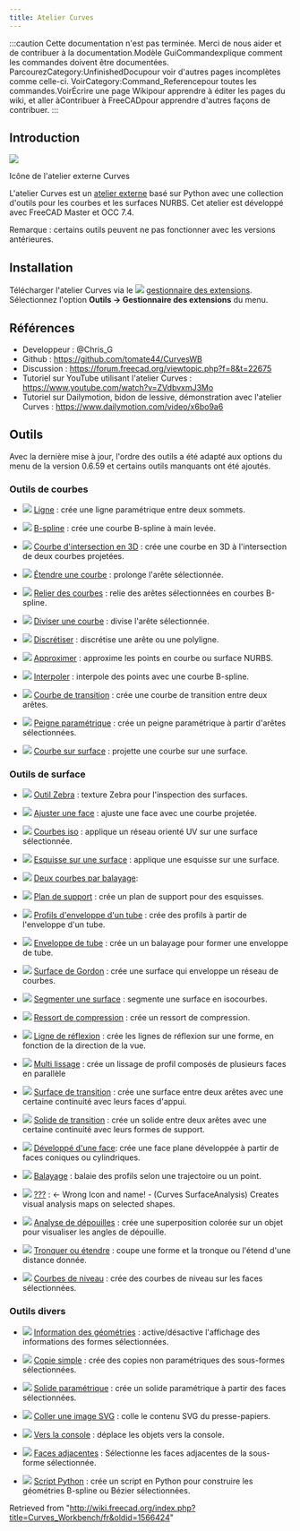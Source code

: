 ```yaml
---
title: Atelier Curves
---
```


:::caution
Cette documentation n'est pas terminée. Merci de nous aider et de contribuer à la documentation.Modèle GuiCommandexplique comment les commandes doivent être documentées. ParcourezCategory:UnfinishedDocupour voir d'autres pages incomplètes comme celle-ci. VoirCategory:Command_Referencepour toutes les commandes.VoirÉcrire une page Wikipour apprendre à éditer les pages du wiki, et aller àContribuer à FreeCADpour apprendre d'autres façons de contribuer.
:::

## Introduction

![](/images/Curves_workbench_icon.svg)

Icône de l'atelier externe Curves

L'atelier Curves est un [atelier externe](/External_workbenches/fr "External workbenches/fr") basé sur Python avec une collection d'outils pour les courbes et les surfaces NURBS. Cet atelier est développé avec FreeCAD Master et OCC 7.4.

Remarque : certains outils peuvent ne pas fonctionner avec les versions antérieures.

## Installation

Télécharger l'atelier Curves via le ![](/images/Std_AddonMgr.svg) [gestionnaire des extensions](/Std_AddonMgr/fr "Std AddonMgr/fr"). Sélectionnez l'option **Outils → Gestionnaire des extensions** du menu.

## Références

- Developpeur : @Chris_G
- Github : <https://github.com/tomate44/CurvesWB>
- Discussion : <https://forum.freecad.org/viewtopic.php?f=8&t=22675>
- Tutoriel sur YouTube utilisant l'atelier Curves : <https://www.youtube.com/watch?v=ZVdbvxmJ3Mo>
- Tutoriel sur Dailymotion, bidon de lessive, démonstration avec l'atelier Curves : <https://www.dailymotion.com/video/x6bo9a6>

## Outils

Avec la dernière mise à jour, l'ordre des outils a été adapté aux options du menu de la version 0.6.59 et certains outils manquants ont été ajoutés.

### Outils de courbes

- ![](/images/Curves_Line.svg) [Ligne](/Curves_Line/fr "Curves Line/fr") : crée une ligne paramétrique entre deux sommets.

- ![](/images/Curves_EditableSpline.svg) [B-spline](/Curves_EditableSpline/fr "Curves EditableSpline/fr") : crée une courbe B-spline à main levée.

- ![](/images/Curves_MixedCurve.svg) [Courbe d'intersection en 3D](/Curves_MixedCurve/fr "Curves MixedCurve/fr") : crée une courbe en 3D à l'intersection de deux courbes projetées.

- ![](/images/Curves_ExtendCurve.svg) [Étendre une courbe](/Curves_ExtendCurve/fr "Curves ExtendCurve/fr") : prolonge l'arête sélectionnée.

- ![](/images/Curves_JoinCurve.svg) [Relier des courbes](/Curves_JoinCurve/fr "Curves JoinCurve/fr") : relie des arêtes sélectionnées en courbes B-spline.

- ![](/images/Curves_SplitCurve.svg) [Diviser une courbe](/Curves_SplitCurve/fr "Curves SplitCurve/fr") : divise l'arête sélectionnée.

- ![](/images/Curves_Discretize.svg) [Discrétiser](/Curves_Discretize/fr "Curves Discretize/fr") : discrétise une arête ou une polyligne.

- ![](/images/Curves_Approximate.svg) [Approximer](/index.php?title=Curves_Approximate/fr&action=edit&redlink=1 "Curves Approximate/fr (page does not exist)") : approxime les points en courbe ou surface NURBS.

- ![](/images/Curves_Interpolate.svg) [Interpoler](/Curves_Interpolate/fr "Curves Interpolate/fr") : interpole des points avec une courbe B-spline.

- ![](/images/Curves_ParametricBlendCurve.svg) [Courbe de transition](/Curves_ParametricBlendCurve/fr "Curves ParametricBlendCurve/fr") : crée une courbe de transition entre deux arêtes.

- ![](/images/Curves_ParametricComb.svg) [Peigne paramétrique](/Curves_ParametricComb/fr "Curves ParametricComb/fr") : crée un peigne paramétrique à partir d'arêtes sélectionnées.

- ![](/images/Curves_CurveOnSurface.svg) [Courbe sur surface](/Curves_CurveOnSurface/fr "Curves CurveOnSurface/fr") : projette une courbe sur une surface.

### Outils de surface

- ![](/images/Curves_ZebraTool.svg) [Outil Zebra](/Curves_ZebraTool/fr "Curves ZebraTool/fr") : texture Zebra pour l'inspection des surfaces.

- ![](/images/Curves_TrimFace.svg) [Ajuster une face](/Curves_TrimFace/fr "Curves TrimFace/fr") : ajuste une face avec une courbe projetée.

- ![](/images/Curves_IsoCurve.svg) [Courbes iso](/Curves_IsoCurve/fr "Curves IsoCurve/fr") : applique un réseau orienté UV sur une surface sélectionnée.

- ![](/images/Curves_SketchOnSurface.svg) [Esquisse sur une surface](/Curves_SketchOnSurface/fr "Curves SketchOnSurface/fr") : applique une esquisse sur une surface.

- ![](/images/Curves_Sweep2Rails.svg) [Deux courbes par balayage](/Curves_Sweep2Rails/fr "Curves Sweep2Rails/fr"):

- ![](/images/Curves_ProfileSupport.svg) [Plan de support](/Curves_ProfileSupport/fr "Curves ProfileSupport/fr") : crée un plan de support pour des esquisses.

- ![](/images/Curves_PipeshellProfile.svg) [Profils d'enveloppe d'un tube](/Curves_PipeshellProfile/fr "Curves PipeshellProfile/fr") : crée des profils à partir de l'enveloppe d'un tube.

- ![](/images/Curves_Pipeshell.svg) [Enveloppe de tube](/Curves_Pipeshell/fr "Curves Pipeshell/fr") : crée un un balayage pour former une enveloppe de tube.

- ![](/images/Curves_GordonSurface.svg) [Surface de Gordon](/Curves_GordonSurface/fr "Curves GordonSurface/fr") : crée une surface qui enveloppe un réseau de courbes.

- ![](/images/Curves_SegmentSurface.svg) [Segmenter une surface](/Curves_SegmentSurface/fr "Curves SegmentSurface/fr") : segmente une surface en isocourbes.

- ![](/images/Curves_CompressionSpring.svg) [Ressort de compression](/Curves_CompressionSpring/fr "Curves CompressionSpring/fr") : crée un ressort de compression.

- ![](/images/Curves_ReflectLines.svg) [Ligne de réflexion](/Curves_ReflectLines/fr "Curves ReflectLines/fr") : crée les lignes de réflexion sur une forme, en fonction de la direction de la vue.

- ![](/images/Curves_MultiLoft.svg) [Multi lissage](/Curves_MultiLoft/fr "Curves MultiLoft/fr") : crée un lissage de profil composés de plusieurs faces en parallèle

- ![](/images/Curves_BlendSurf2.svg) [Surface de transition](/Curves_BlendSurf2/fr "Curves BlendSurf2/fr") : crée une surface entre deux arêtes avec une certaine continuité avec leurs faces d'appui.

- ![](/images/Curves_BlendSolid.svg) [Solide de transition](/Curves_BlendSolid/fr "Curves BlendSolid/fr") : crée un solide entre deux arêtes avec une certaine continuité avec leurs formes de support.

- ![](/images/Curves_FlattenFace.svg) [Développé d'une face](/Curves_FlattenFace/fr "Curves FlattenFace/fr"): crée une face plane développée à partir de faces coniques ou cylindriques.

- ![](/images/Curves_RotationSweep.svg) [Balayage](/index.php?title=Curves_RotationSweep/fr&action=edit&redlink=1 "Curves RotationSweep/fr (page does not exist)") : balaie des profils selon une trajectoire ou un point.

- ![](/images/Curves_ZebraTool.svg) [???](/index.php?title=Curves_SurfaceAnalysis/fr&action=edit&redlink=1 "Curves SurfaceAnalysis/fr (page does not exist)") : <- Wrong Icon and name! - (Curves SurfaceAnalysis) Creates visual analysis maps on selected shapes.

- ![](/images/Curves_DraftAnalysis.svg) [Analyse de dépouilles](/Curves_DraftAnalysis/fr "Curves DraftAnalysis/fr") : crée une superposition colorée sur un objet pour visualiser les angles de dépouille.

- ![](/images/Curves_TruncateExtend.svg) [Tronquer ou étendre](/Curves_TruncateExtend/fr "Curves TruncateExtend/fr") : coupe une forme et la tronque ou l'étend d'une distance donnée.

- ![](/images/Curves_WaterlineCurves.svg) [Courbes de niveau](/Curves_WaterlineCurves/fr "Curves WaterlineCurves/fr") : crée des courbes de niveau sur les faces sélectionnées.

### Outils divers

- ![](/images/Curves_GeomInfo.svg) [Information des géométries](/index.php?title=Curves_GeomInfo/fr&action=edit&redlink=1 "Curves GeomInfo/fr (page does not exist)") : active/désactive l'affichage des informations des formes sélectionnées.

- ![](/images/Curves_ExtractSubshape.svg) [Copie simple](/index.php?title=Curves_ExtractSubshape/fr&action=edit&redlink=1 "Curves ExtractSubshape/fr (page does not exist)") : crée des copies non paramétriques des sous-formes sélectionnées.

- ![](/images/Curves_ParametricSolid.svg) [Solide paramétrique](/Curves_ParametricSolid/fr "Curves ParametricSolid/fr") : crée un solide paramétrique à partir des faces sélectionnées.

- ![](/images/Curves_PasteSVG.svg) [Coller une image SVG](/Curves_PasteSVG/fr "Curves PasteSVG/fr") : colle le contenu SVG du presse-papiers.

- ![](/images/Curves_ToConsole.svg) [Vers la console](/Curves_ToConsole/fr "Curves ToConsole/fr") : déplace les objets vers la console.

- ![](/images/Curves_AdjacentFaces.svg) [Faces adjacentes](/index.php?title=Curves_AdjacentFaces/fr&action=edit&redlink=1 "Curves AdjacentFaces/fr (page does not exist)") : Sélectionne les faces adjacentes de la sous-forme sélectionnée.

- ![](/images/Curves_BSplineToConsole.svg) [Script Python](/index.php?title=Curves_BSplineToConsole/fr&action=edit&redlink=1 "Curves BSplineToConsole/fr (page does not exist)") : crée un script en Python pour construire les géométries B-spline ou Bézier sélectionnées.

Retrieved from "<http://wiki.freecad.org/index.php?title=Curves_Workbench/fr&oldid=1566424>"
